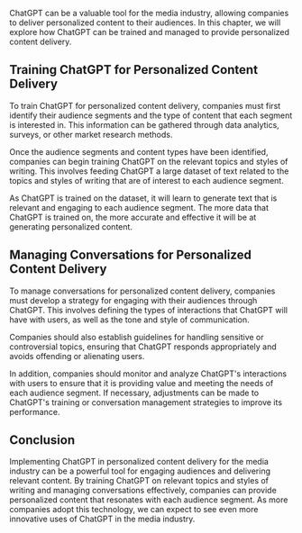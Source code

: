 
ChatGPT can be a valuable tool for the media industry, allowing companies to deliver personalized content to their audiences. In this chapter, we will explore how ChatGPT can be trained and managed to provide personalized content delivery.

Training ChatGPT for Personalized Content Delivery
--------------------------------------------------

To train ChatGPT for personalized content delivery, companies must first identify their audience segments and the type of content that each segment is interested in. This information can be gathered through data analytics, surveys, or other market research methods.

Once the audience segments and content types have been identified, companies can begin training ChatGPT on the relevant topics and styles of writing. This involves feeding ChatGPT a large dataset of text related to the topics and styles of writing that are of interest to each audience segment.

As ChatGPT is trained on the dataset, it will learn to generate text that is relevant and engaging to each audience segment. The more data that ChatGPT is trained on, the more accurate and effective it will be at generating personalized content.

Managing Conversations for Personalized Content Delivery
--------------------------------------------------------

To manage conversations for personalized content delivery, companies must develop a strategy for engaging with their audiences through ChatGPT. This involves defining the types of interactions that ChatGPT will have with users, as well as the tone and style of communication.

Companies should also establish guidelines for handling sensitive or controversial topics, ensuring that ChatGPT responds appropriately and avoids offending or alienating users.

In addition, companies should monitor and analyze ChatGPT's interactions with users to ensure that it is providing value and meeting the needs of each audience segment. If necessary, adjustments can be made to ChatGPT's training or conversation management strategies to improve its performance.

Conclusion
----------

Implementing ChatGPT in personalized content delivery for the media industry can be a powerful tool for engaging audiences and delivering relevant content. By training ChatGPT on relevant topics and styles of writing and managing conversations effectively, companies can provide personalized content that resonates with each audience segment. As more companies adopt this technology, we can expect to see even more innovative uses of ChatGPT in the media industry.
